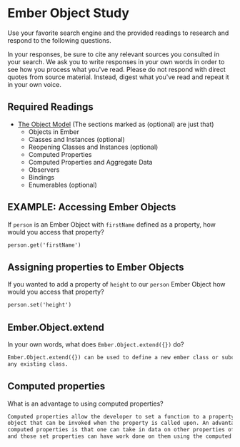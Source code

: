 # Ember Object Study

Use your favorite search engine and the provided readings to research and
respond to the following questions.

In your responses, be sure to cite any relevant sources you consulted in your
search. We ask you to write responses in your own words in order to see how you
process what you've read. Please do not respond with direct quotes from source
material. Instead, digest what you've read and repeat it in your own voice.

## Required Readings

-   [The Object Model](https://guides.emberjs.com/v2.11.0/object-model/) (The sections marked as (optional) are just that)
    - Objects in Ember
    - Classes and Instances (optional)
    - Reopening Classes and Instances (optional)
    - Computed Properties
    - Computed Properties and Aggregate Data
    - Observers
    - Bindings
    - Enumerables (optional)

## EXAMPLE: Accessing Ember Objects

If `person` is an Ember Object with `firstName` defined as a property, how would you access that property?

```md
person.get('firstName')
```

## Assigning properties to Ember Objects

If you wanted to add a property of `height` to our `person` Ember Object how would you access that property?

```md
person.set('height')
```

## Ember.Object.extend

In your own words, what does `Ember.Object.extend({})` do?

```md
Ember.Object.extend({}) can be used to define a new ember class or subclass of
any existing class.
```

## Computed properties

What is an advantage to using computed properties?

```md
Computed properties allow the developer to set a function to a property on an
object that can be invoked when the property is called upon. An advantage of
computed properties is that one can take in data on other properties of the object
and those set properties can have work done on them using the computed properties.
```
